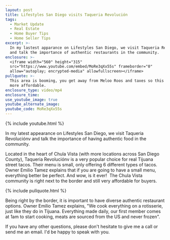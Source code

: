 ```yaml
---
layout: post
title: Lifestyles San Diego visits Taqueria Revolución
tags:
  - Market Update
  - Real Estate
  - Home Buyer Tips
  - Home Seller Tips
excerpt: >-
  In my lastest apparance on Lifestyles San Diego, we visit Taqueria Revolución
  and talk the importance of authentic restaurants in the community.
enclosure: >-
  <iframe width="560" height="315"
  src="https://www.youtube.com/embed/MoRe3qXx55s" frameborder="0"
  allow="autoplay; encrypted-media" allowfullscreen></iframe>
pullquote: >-
  This area is booming, you get away from Meloo Roos and taxes so this area is
  more affordable.
enclosure_type: video/mp4
enclosure_time:
use_youtube_image: true
youtube_alternate_image:
youtube_code: MoRe3qXx55s
---
```


{% include youtube.html %}

In my latest appearance on Lifestyles San Diego, we visit Taqueria Revoluciónv and talk the importance of having authentic food in the community.

Located in the heart of Chula Vista (with more locations across San Diego County), Taqueria Revoluciónv is a very popular choice for real Tijuana street tacos. Their menu is small, only offering 6 different types of tacos. Owner Emilio Tamez explains that if you are going to have a small menu, everything better be perfect. And wow, is it ever!  The Chula Vista community is right next to the border and still very affordable for buyers.

{% include pullquote.html %}

Being right by the border, it is important to have diverse authentic restaurant options. Owner Emilio Tamez explains, "We cook everything on a rotisserie, just like they do in Tijuana. Everything made daily, our first member comes at 1am to start cooking, meats are sourced from the US and never frozen".

If you have any other questions, please don't hesitate to give me a call or send me an email. I'd be happy to speak with you.